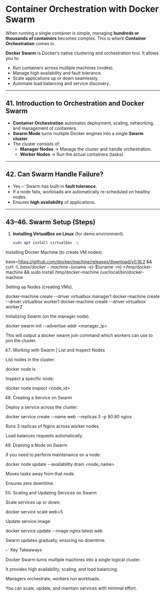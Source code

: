 # Container Orchestration with Docker Swarm  

When running a single container is simple, managing **hundreds or thousands of containers** becomes complex. This is where **Container Orchestration** comes in.  

**Docker Swarm** is Docker’s native clustering and orchestration tool. It allows you to:  
- Run containers across multiple machines (nodes).  
- Manage high availability and fault tolerance.  
- Scale applications up or down seamlessly.  
- Automate load balancing and service discovery.. 

---

## 41. Introduction to Orchestration and Docker Swarm  
- **Container Orchestration** automates deployment, scaling, networking, and management of containers.  
- **Swarm Mode** turns multiple Docker engines into a single **Swarm cluster**.  
- The cluster consists of:  
  - **Manager Nodes** → Manage the cluster and handle orchestration.  
  - **Worker Nodes** → Run the actual containers (tasks).  

---

## 42. Can Swarm Handle Failure?  
- Yes ✅ Swarm has built-in **fault tolerance**.  
- If a node fails, workloads are automatically re-scheduled on healthy nodes.  
- Ensures **high availability** of applications.  

---

## 43–46. Swarm Setup (Steps)  

1. **Installing VirtualBox on Linux** (for demo environment).  
   ```bash
   sudo apt install virtualbox -y


Installing Docker Machine (to create VM nodes).

base=https://github.com/docker/machine/releases/download/v0.16.2 &&
curl -L $base/docker-machine-$(uname -s)-$(uname -m) >/tmp/docker-machine &&
sudo install /tmp/docker-machine /usr/local/bin/docker-machine


Setting up Nodes (creating VMs).

docker-machine create --driver virtualbox manager1
docker-machine create --driver virtualbox worker1
docker-machine create --driver virtualbox worker2


Initializing Swarm (on the manager node).

docker swarm init --advertise-addr <manager_ip>


This will output a docker swarm join command which workers can use to join the cluster.

47. Working with Swarm | List and Inspect Nodes

List nodes in the cluster:

docker node ls


Inspect a specific node:

docker node inspect <node_id>

48. Creating a Service on Swarm

Deploy a service across the cluster:

docker service create --name web --replicas 3 -p 80:80 nginx


Runs 3 replicas of Nginx across worker nodes.

Load balances requests automatically.

49. Draining a Node on Swarm

If you need to perform maintenance on a node:

docker node update --availability drain <node_name>


Moves tasks away from that node.

Ensures zero downtime.

50. Scaling and Updating Services on Swarm

Scale services up or down:

docker service scale web=5


Update service image:

docker service update --image nginx:latest web


Swarm updates gradually, ensuring no downtime.

✅ Key Takeaways

Docker Swarm turns multiple machines into a single logical cluster.

It provides high availability, scaling, and load balancing.

Managers orchestrate, workers run workloads.

You can scale, update, and maintain services with minimal effort.

